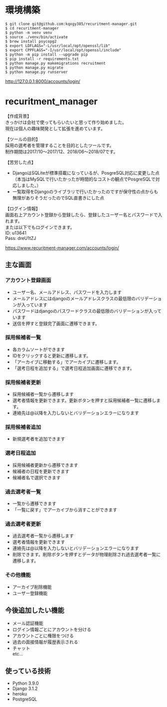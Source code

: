 # 環境構築

```
$ git clone git@github.com:kqxgy385/recuritment-manager.git
$ cd recuritment-manager
$ python -m venv venv
$ source ./venv/bin/activate
$ brew install psycopg2
$ export LDFLAGS="-L/usr/local/opt/openssl/lib"
$ export CPPFLAGS="-I/usr/local/opt/openssl/include"
$ python -m pip install --upgrade pip
$ pip install -r requirements.txt
$ python manage.py makemigrations recruitment
$ python manage.py migrate
$ python manage.py runserver
```

http://127.0.0.1:8000/accounts/login/

# recuritment_manager

【作成背景】<br>
きっかけは会社で使ってもらいたいと思って作り始めました。<br>
現在は個人の趣味開発として拡張を進めています。 

【ツールの目的】<br>
採用の選考者を管理することを目的としたツールです。<br>
制作期間は2017/10〜2017/12、2018/06〜2018/07です。

【苦労した点】<br>
- DjangoはSQLiteが標準搭載になっているが、PosgreSQL対応に変更した点（本当はMySQLで行いたかったが時間的なコストの観点でPosgreSQLで対応しました。）
- 一覧取得をDjangoのライブラリで行いたかったのですが保守性の点からも無理がありそうだったのでSQL直書きにした点

【ログイン情報】<br>
画面右上アカウント登録から登録したら、登録したユーザー名とパスワードで入れます。<br>
または以下でもログインできます。<br>
ID: u13641 <br>
Pass: dreU1tZJ

https://www.recuritment-manager.com/accounts/login/

## 主な画面
### アカウント登録画面
 - ユーザー名、メールアドレス、パスワードを入力します
 - メールアドレスにはdjangoのメールアドレスクラスの最低限のバリデーションが入っています
 - パスワードはdjangoのパスワードクラスの最低限のバリデーションが入っています
 - 送信を押すと登録完了画面に遷移できます。

### 採用候補者一覧
 - 各カラムソートができます<br>
 - IDをクリックすると更新に遷移します。<br>
 - 「アーカイブに移動する」でアーカイブに遷移します。<br>
 - 「選考日程を追加する」で選考日程追加画面に遷移できます。

### 採用候補者更新
 - 採用候補者一覧から遷移します<br>
 - 選考者情報を更新できます。更新ボタンを押すと採用候補者一覧に遷移します。<br>
 - 連絡先は@以降を入力しないとバリデーションエラーになります

### 採用候補者追加
 - 新規選考者を追加できます
 
### 選考日程追加
 - 採用候補者更新から遷移できます
 - 候補者の日程を更新できます<br>
 - 候補者名で選択できます

### 過去選考者一覧
 - 一覧から遷移できます<br>
 - 「一覧に戻す」でアーカイブから消すことができます
 
### 過去選考者更新
 - 過去選考者一覧から遷移します<br>
 - 選考者情報を更新できます<br>
 - 連絡先は@以降を入力しないとバリデーションエラーになります<br>
 - 削除できます。削除ボタンを押すとデータが物理削除され過去選考者一覧に遷移します。

### その他機能
 - アーカイブ削除機能
 - ユーザー登録機能
 
## 今後追加したい機能
 - メール認証機能<br>
 - ログイン情報ごとにアカウントを分ける<br>
 - アカウントごとに権限をつける<br>
 - 過去の面接情報が履歴表示される<br>
 - チャット<br>
 etc...
 
## 使っている技術
 - Python 3.9.0<br>
 - Django 3.1.2<br>
 - heroku<br>
 - PostgreSQL
